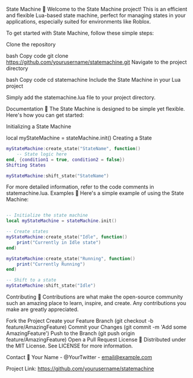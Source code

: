State Machine 🌟
Welcome to the State Machine project! This is an efficient and flexible Lua-based state machine, perfect for managing states in your applications, especially suited for environments like Roblox.

To get started with State Machine, follow these simple steps:

Clone the repository

bash
Copy code
git clone https://github.com/yourusername/statemachine.git
Navigate to the project directory

bash
Copy code
cd statemachine
Include the State Machine in your Lua project

Simply add the statemachine.lua file to your project directory.

Documentation 📖
The State Machine is designed to be simple yet flexible. Here's how you can get started:

Initializing a State Machine

local myStateMachine = stateMachine.init()
Creating a State

```lua
myStateMachine:create_state("StateName", function() 
    -- State logic here
end, {condition1 = true, condition2 = false})
Shifting States

myStateMachine:shift_state("StateName")
```
For more detailed information, refer to the code comments in statemachine.lua.
Examples 🌈
Here's a simple example of using the State Machine:

```lua

-- Initialize the state machine
local myStateMachine = stateMachine.init()

-- Create states
myStateMachine:create_state("Idle", function()
    print("Currently in Idle state")
end)

myStateMachine:create_state("Running", function()
    print("Currently Running")
end)

-- Shift to a state
myStateMachine:shift_state("Idle")
```

Contributing 🤝
Contributions are what make the open-source community such an amazing place to learn, inspire, and create. Any contributions you make are greatly appreciated.

Fork the Project
Create your Feature Branch (git checkout -b feature/AmazingFeature)
Commit your Changes (git commit -m 'Add some AmazingFeature')
Push to the Branch (git push origin feature/AmazingFeature)
Open a Pull Request
License 📄
Distributed under the MIT License. See LICENSE for more information.

Contact 📧
Your Name - @YourTwitter - email@example.com

Project Link: https://github.com/yourusername/statemachine

